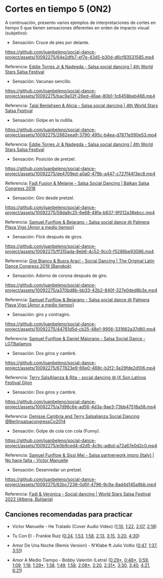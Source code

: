 # Cortes en tiempo 5 (ON2)

A continuación, presento varios ejemplos de interpretaciones de cortes en tiempo 5 que tienen sensaciones diferentes en orden de impacto visual (subjetivo):

- Sensación: Cruce de pies por delante.

https://github.com/juanbeleno/social-dance-project/assets/10092275/64e2dfb7-ef7e-43d5-b30d-d6cf83531585.mp4

Referencia: [Eddie Torres Jr & Nadegda - Salsa social dancing | 4th World Stars Salsa Festival](https://youtu.be/XIsL2A9fltU?t=86)


- Sensación: Vacunao sencillo.

https://github.com/juanbeleno/social-dance-project/assets/10092275/bac9a02f-26ed-46ae-80b1-1c6458beb466.mp4

Referencia: [Talal Benlahsen & Alicia - Salsa social dancing | 4th World Stars Salsa Festival](https://youtu.be/RfWrroVC3wY?t=150)


- Sensación: Golpe en la rodilla.

https://github.com/juanbeleno/social-dance-project/assets/10092275/2662eea9-3790-495c-b4ea-d7671e590e53.mp4

Referencia: [Eddie Torres Jr & Nadegda - Salsa social dancing | 4th World Stars Salsa Festival](https://youtu.be/XIsL2A9fltU?t=130)


- Sensación: Posición de pretzel.

https://github.com/juanbeleno/social-dance-project/assets/10092275/de4709ed-a0a0-479b-a447-c727f44f3ec8.mp4

Referencia: [Fadi Fusion & Melanie - Salsa Social Dancing | Balkan Salsa Congress 2018](https://youtu.be/9LwOwwKXmSI?t=164)


- Sensación: Giro desde pretzel.
  
https://github.com/juanbeleno/social-dance-project/assets/10092275/58da9c25-6e68-48fa-b637-9f012a38ebcc.mp4

Referencia: [Samuel Funflow & Bejarano - Salsa social dance @ Palmera Playa Vigo [Amor a medio tiempo]](https://youtu.be/rCUl8SBqDv0?t=42)


- Sensación: Flick después de giros.

https://github.com/juanbeleno/social-dance-project/assets/10092275/ff315ada-8eb6-4c52-9cc0-f5286be93086.mp4

Referencia: [Gigi Bianco & Busra Araci - Social Dancing | The Original Latin Dance Congress 2019 (Bangkok)](https://youtu.be/YIuaQGNJmbQ?t=75)


- Sensación: Adorno de corona después de giro.

https://github.com/juanbeleno/social-dance-project/assets/10092275/a370bd8b-bb33-42b2-840f-327e0ded8b3e.mp4

Referencia: [Samuel Funflow & Bejarano - Salsa social dance @ Palmera Playa Vigo [Amor a medio tiempo]](https://youtu.be/rCUl8SBqDv0?t=83)


- Sensación: giro y contragiro.

https://github.com/juanbeleno/social-dance-project/assets/10092275/44761d5d-cb25-48e1-9956-331662a37d80.mp4

Referencia: [Samuel Funflow & Daniel Maiorano - Salsa Social Dance - LGTBailamos](https://youtu.be/O9rB5NPlhjU?t=7)


- Sensación: Dos giros y cambré.

https://github.com/juanbeleno/social-dance-project/assets/10092275/677823e9-66e0-469c-b2f2-3e29fde2d106.mp4

Referencia: [Terry SalsAlianza & Rita - social dancing @ IX Son Latinos Festival Gijon](https://youtu.be/KzmAIXlc1Hc?t=130)


- Sensación: Dos giros y cambré.

https://github.com/juanbeleno/social-dance-project/assets/10092275/a7d96c6e-ad56-4d3a-9ae3-73bb47518a58.mp4

Referencia: [Denisse Cambria and Terry Salsalianza Social Dancing @BerlinsalsacongressCo2014](https://youtu.be/Ze70JxSegnw?t=203)


- Sensación: Golpe de cola con cola (Funny).

https://github.com/juanbeleno/social-dance-project/assets/10092275/e0b9ced4-d2d5-4c9c-adbd-a72a67e0d2c0.mp4

Referencia: [Samuel Funflow & Sissi Mei - Salsa partnerwork impro (Italy) | No hace falta - Victor Manuelle](https://youtu.be/6p8e9l8SBN0?t=1)


- Sensación: Desenredar un pretzel.

https://github.com/juanbeleno/social-dance-project/assets/10092275/62bc7238-0d5f-4796-9c9a-8ad4d145a9bb.mp4

Referencia: [Fadi & Veronica - Social dancing | World Stars Salsa Festival 2022 (Albena, Bulgaria)](https://youtu.be/y3vtEAEp6aI?si=dgjJkkpSkqlFBSqB?t=1)


## Canciones recomendadas para practicar

- Víctor Manuelle - He Tratado (Cover Audio Video) ([1:10](https://youtu.be/7wpVJvRIKYQ?t=70), [1:22](https://youtu.be/7wpVJvRIKYQ?t=82), [2:07](https://youtu.be/7wpVJvRIKYQ?t=127), [2:18](https://youtu.be/7wpVJvRIKYQ?t=138))

- Tu Con El - Frankie Ruíz ([0:24](https://youtu.be/KIC4fVmzUwI?t=24), [1:53](https://youtu.be/KIC4fVmzUwI?t=113), [1:58](https://youtu.be/KIC4fVmzUwI?t=118), [2:13](https://youtu.be/KIC4fVmzUwI?t=133), [3:15](https://youtu.be/KIC4fVmzUwI?t=195), [3:20](https://youtu.be/KIC4fVmzUwI?t=200), [4:30](https://youtu.be/KIC4fVmzUwI?t=270))

- Amor De Una Noche (Remix Version) - N'Klabe ft Julio Voltio ([0:47](https://youtu.be/CJrhKAxv1x8?t=47), [1:37](https://youtu.be/CJrhKAxv1x8?t=96), [3:51](https://youtu.be/CJrhKAxv1x8?t=231))

- Amor A Medio Tiempo - Bobby Valentín (Letra) ([0:29*](https://youtu.be/u1PpVX5Ym3Y?t=29), [0:48*](https://youtu.be/u1PpVX5Ym3Y?t=48), [0:59](https://youtu.be/u1PpVX5Ym3Y?t=59), [1:09](https://youtu.be/u1PpVX5Ym3Y?t=69), [1:19](https://youtu.be/u1PpVX5Ym3Y?t=79), [1:29*](https://youtu.be/u1PpVX5Ym3Y?t=89), [1:38](https://youtu.be/u1PpVX5Ym3Y?t=98), [1:49](https://youtu.be/u1PpVX5Ym3Y?t=109), [1:58](https://youtu.be/u1PpVX5Ym3Y?t=118), [2:08*](https://youtu.be/u1PpVX5Ym3Y?t=128), [2:20](https://youtu.be/u1PpVX5Ym3Y?t=140), [2:31*](https://youtu.be/u1PpVX5Ym3Y?t=151), [3:30](https://youtu.be/u1PpVX5Ym3Y?t=210), [3:40](https://youtu.be/u1PpVX5Ym3Y?t=220), [4:21](https://youtu.be/u1PpVX5Ym3Y?t=261), [6:21](https://youtu.be/u1PpVX5Ym3Y?t=381))

